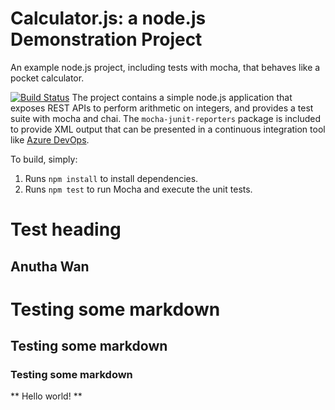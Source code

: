 Calculator.js: a node.js Demonstration Project
==============================================
An example node.js project, including tests with mocha, that behaves like
a pocket calculator.

[![Build Status](https://dev.azure.com/mathijswillems880617/Configuring%20Agent%20Pools%20and%20Understanding%20Pipeline%20Styles/_apis/build/status/Mataisu.calculator?branchName=refs%2Fpull%2F1%2Fmerge)](https://dev.azure.com/mathijswillems880617/Configuring%20Agent%20Pools%20and%20Understanding%20Pipeline%20Styles/_build/latest?definitionId=5&branchName=refs%2Fpull%2F1%2Fmerge)
The project contains a simple node.js application that exposes REST APIs
to perform arithmetic on integers, and provides a test suite with mocha
and chai.  The `mocha-junit-reporters` package is included to provide XML
output that can be presented in a continuous integration tool like
[Azure DevOps](https://azure.com/devops).

To build, simply:

1. Runs `npm install` to install dependencies.
2. Runs `npm test` to run Mocha and execute the unit tests.

Test heading
============

Anutha Wan
----------
# Testing some markdown #
## Testing some markdown ##
### Testing some markdown ###

** Hello world! **

